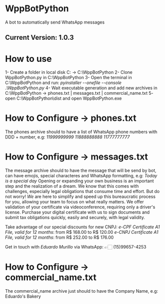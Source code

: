 # WppBotPython
A bot to automatically send WhatsApp messages
## Current Version: 1.0.3

# How to use
1- Create a folder in local disk C: -> C:\WppBotPython
2- Clone WppBotPython.py in C:\WppBotPython
3- Open the terminal in C:\WppBotPython and run: *pyinstaller --onefile --console .\WppBotPython.py*
4- Wait executable generation and add new archives in C:\WppBotPython -> phones.txt | messages.txt | commercial_name.txt
5- open C:\WppBotPython\dist and open WppBotPython.exe

# How to Configure -> phones.txt
The phones archive should to have a list of WhatsApp phone numbers with DDD + number, e.g: 
*11999999999*
*11888888888*
*11777777777*

# How to Configure -> messages.txt
The message archive should to have the message that will be send by bot, can have emojis, special characteres and WhatsApp formatting, e.g:
*Today is a special day*
Opening or expanding your own business is an important step and the realization of a dream. We know that this comes with challenges, especially legal obligations that consume time and effort.
But do not worry! *We* are here to simplify and speed up this bureaucratic process for you, allowing your team to focus on what really matters.
We offer validation of your certificate via videoconference, requiring only a driver's license.
Purchase your digital certificate with us to sign documents and submit tax obligations quickly, easily and securely, with legal validity.

Take advantage of our special discounts for new CNPJ:
*e-CPF Certificate A1 File, valid for 12 months*: from R$ 168.00 to R$ 120.00
*e-CNPJ Certificate A1 File, valid for 12 months*: from R$ 252.00 to R$ 176.00

Get in touch with
*Eduardo Murillo* via WhatsApp: 👉🏻 (15)99657-4253

# How to Configure -> commercial_name.txt
The commercial_name archive just should to have the Company Name, e.g:
Eduardo's Bakery
